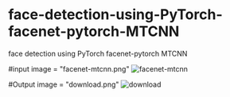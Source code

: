 # face-detection-using-PyTorch-facenet-pytorch-MTCNN
face detection using PyTorch facenet-pytorch MTCNN



#input image = "facenet-mtcnn.png"
![facenet-mtcnn](https://github.com/user-attachments/assets/0dcf68b5-f9d7-4fc1-912c-70f80c2bc40c)



#Output image = "download.png"
![download](https://github.com/user-attachments/assets/beed1ba9-afad-428e-8011-5f810dd882b2)
